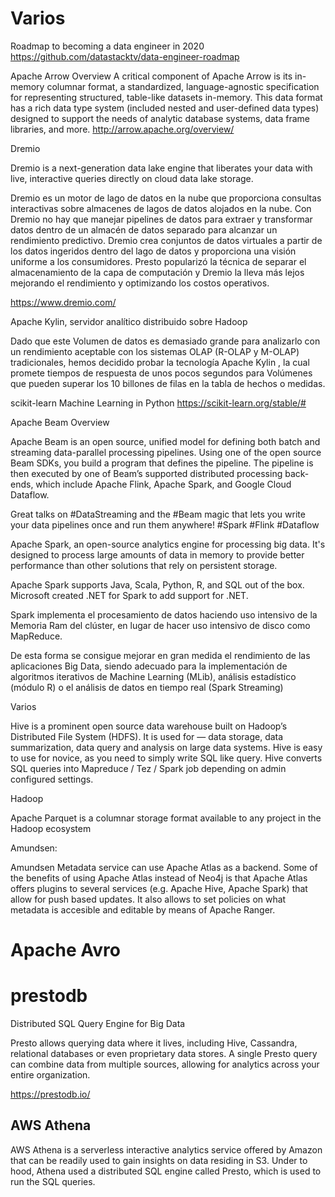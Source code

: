 # Varios


Roadmap to becoming a data engineer in 2020 
https://github.com/datastacktv/data-engineer-roadmap
 
 
Apache Arrow Overview
A critical component of Apache Arrow is its in-memory columnar format, a standardized, language-agnostic specification for representing structured, table-like datasets in-memory. This data format has a rich data type system (included nested and user-defined data types) designed to support the needs of analytic database systems, data frame libraries, and more.
http://arrow.apache.org/overview/


Dremio


Dremio is a next-generation data lake engine that liberates your data with live, interactive queries directly on cloud data lake storage.

Dremio es un motor de lago de datos en la nube que proporciona consultas interactivas sobre almacenes de lagos de datos alojados en la nube. Con Dremio no hay que manejar pipelines de datos para extraer y transformar datos dentro de un  almacén de datos separado para alcanzar un rendimiento predictivo. Dremio crea conjuntos de datos virtuales a partir de los datos ingeridos dentro del lago de datos y proporciona una visión uniforme a los consumidores. Presto popularizó la técnica de separar el almacenamiento de la capa  de computación y Dremio la lleva más lejos mejorando el rendimiento y optimizando los costos operativos.

https://www.dremio.com/


Apache Kylin, servidor analítico distribuido sobre Hadoop

Dado que este Volumen de datos es demasiado grande para analizarlo con un rendimiento aceptable con los sistemas  OLAP (R-OLAP y M-OLAP)  tradicionales, hemos decidido probar la tecnología  Apache Kylin , la cual promete tiempos de respuesta de unos pocos segundos para Volúmenes que pueden superar los 10 billones de filas en la tabla de hechos o medidas. 



scikit-learn
Machine Learning in Python
https://scikit-learn.org/stable/#


Apache Beam Overview

Apache Beam is an open source, unified model for defining both batch and streaming data-parallel processing pipelines. Using one of the open source Beam SDKs, you build a program that defines the pipeline. The pipeline is then executed by one of Beam’s supported distributed processing back-ends, which include Apache Flink, Apache Spark, and Google Cloud Dataflow.


Great talks on #DataStreaming and the #Beam magic that lets you write your data pipelines once and run them anywhere! #Spark #Flink #Dataflow 


Apache Spark, an open-source analytics engine for processing big data. It's designed to process large amounts of data in memory to provide better performance than other solutions that rely on persistent storage.

Apache Spark supports Java, Scala, Python, R, and SQL out of the box. Microsoft created .NET for Spark to add support for .NET.

Spark implementa el procesamiento de datos haciendo uso intensivo de la Memoria Ram del clúster, en lugar de hacer uso intensivo de disco como MapReduce.

De esta forma se consigue mejorar en gran medida el rendimiento de las aplicaciones Big Data, siendo adecuado para la implementación de algoritmos iterativos de Machine Learning (MLib), análisis estadístico (módulo R) o el análisis de datos en tiempo real (Spark Streaming)



Varios


Hive is a prominent open source data warehouse built on Hadoop’s Distributed File System (HDFS). It is used for — data storage, data summarization, data query and analysis on large data systems. Hive is easy to use for novice, as you need to simply write SQL like query. Hive converts SQL queries into Mapreduce / Tez / Spark job depending on admin configured settings.


Hadoop




Apache Parquet is a columnar storage format available to any project in the Hadoop ecosystem


Amundsen:

Amundsen Metadata service can use Apache Atlas as a backend. Some of the benefits of using Apache Atlas instead of Neo4j is that Apache Atlas offers plugins to several services (e.g. Apache Hive, Apache Spark) that allow for push based updates. It also allows to set policies on what metadata is accesible and editable by means of Apache Ranger.

# Apache Avro

# prestodb

Distributed SQL Query Engine for Big Data

Presto allows querying data where it lives, including Hive, Cassandra, relational databases or even proprietary data stores. A single Presto query can combine data from multiple sources, allowing for analytics across your entire organization. 

 
https://prestodb.io/

## AWS Athena 

AWS Athena is a serverless interactive analytics service offered by Amazon that can be readily used to gain insights on data residing in S3. Under to hood, Athena used a distributed SQL engine called Presto, which is used to run the SQL queries.

